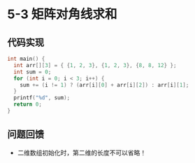 # 5-3 矩阵对角线求和

## 代码实现

```cpp
int main() {
  int arr[][3] = { {1, 2, 3}, {1, 2, 3}, {8, 8, 12} };
  int sum = 0;
  for (int i = 0; i < 3; i++) {
    sum += (i != 1) ? (arr[i][0] + arr[i][2]) : arr[i][1];
  }
  printf("%d", sum);
  return 0;
}

```

## 问题回馈

- 二维数组初始化时，第二维的长度不可以省略！
